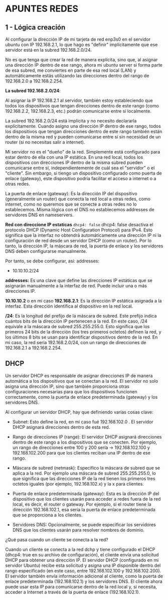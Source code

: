 # APUNTES REDES

## 1 - Lógica creación
Al configurar la dirección IP de mi tarjeta de red enp3s0 en el servidor ubuntu con IP 192.168.2.1, lo que hago es "definir" implícitamente que ese servidor está en la subred 192.168.2.0/24. <br>

No es que tenga que crear la red de manera explícita, sino que, al asignar una dirección IP dentro de ese rango, ahora mi ubuntu server si forma parte de esa subred, me conviertes en parte de esa red local (LAN) y automáticamente estás utilizando las direcciones dentro del rango de 192.168.2.0 a 192.168.2.254.

**La subred 192.168.2.0/24**:

Al asignar la IP 192.168.2.1 al servidor, también estoy estableciendo que todos los dispositivos que tengan direcciones dentro de este rango (como 192.168.2.2, 192.168.2.3, etc.) podrán comunicarse entre sí localmente.

La subred 192.168.2.0/24 está implícita y no necesito declararla explícitamente. Cuando asigno una dirección IP dentro de ese rango, todos los dispositivos que tengan direcciones dentro de este rango también están dentro de la misma red y pueden comunicarse entre sí sin necesidad de un router (si no necesitas salir a internet).

Mi servidor no es el "dueño" de la red. Simplemente está configurado para estar dentro de ella con una IP estática. En una red local, todos los dispositivos con direcciones IP dentro de la misma subred pueden comunicarse entre sí, independientemente de cuál sea el "servidor" o el "cliente". Sin embargo, si tiengo un dispositivo configurado como puerta de enlace (gateway), este dispositivo podría facilitar el acceso a internet o a otras redes.

La puerta de enlace (gateway): Es la dirección IP del dispositivo (generalmente un router) que conecta la red local a otras redes, como internet, como no queremos que se conecte a 
otras redes no lo establecemos. Misma lógica con el DNS no establecemos addresses de servidores DNS en nameservers.

**Red con direccione IP estaticas**
`dhcp4: false`
dhcp4: false desactiva el protocolo DHCP (Dynamic Host Configuration Protocol) para IPv4.
Esto significa que la interfaz no obtendrá automáticamente una dirección IP ni la configuración de red desde un servidor DHCP (como un router).
Por lo tanto, la dirección IP, la máscara de red, la puerta de enlace y los servidores DNS deben configurarse manualmente.

Por tanto, se debe configurar, así:
addresses:
  - 10.10.10.2/24

**addresses:**
Es una clave que define las direcciones IP estáticas que se asignarán manualmente a la interfaz de red.
Puede incluir una o más direcciones IP.

**10.10.10.2** o en mi caso **192.168.2.1**:
Es la dirección IP estática asignada a la interfaz. Esta dirección identifica al dispositivo en la red local.

**/24**:
Es la longitud del prefijo de la máscara de subred. Este prefijo indica cuántos bits de la dirección IP pertenecen a la red.
En este caso, /24 equivale a la máscara de subred 255.255.255.0. Esto significa que los primeros 24 bits de la dirección (los tres primeros octetos) definen la red, y los últimos 8 bits se usan para identificar dispositivos dentro de la red. En mi caso,
la red sería 192.168.2.0/24, con un rango de direcciones de 192.168.2.1 a 192.168.2.254.

## DHCP

Un servidor DHCP es responsable de asignar direcciones IP de manera automática a los dispositivos que se conectan a la red. El servidor no solo asigna una dirección IP, 
sino que también proporciona otras configuraciones necesarias para que los dispositivos funcionen correctamente, como la puerta de enlace predeterminada (gateway) y los servidores DNS.

Al configurar un servidor DHCP, hay que  definiendo varias cosas clave:

- Subnet: Esto define la red, en mi caso fué 192.168.102.0 . El servidor DHCP asignará direcciones dentro de esta red.

- Rango de direcciones IP (range): El servidor DHCP asignará direcciones dentro de este rango a los dispositivos que se conecten. Por ejemplo, un rango de direcciones entre  100 y 200 sería -> 192.168.102.100 y 192.168.102.200 para que los clientes reciban una IP dentro de ese rango.

- Máscara de subred (netmask): Especifico la máscara de subred que se aplica a la red. Por ejemplo una máscara de subred 255.255.255.0, lo que significa que las direcciones IP de la red tienen los primeros tres octetos iguales (por ejemplo, 192.168.102.x) y la x para clientes.

- Puerta de enlace predeterminada (gateway): Esta es la dirección IP del dispositivo que los clientes usarán para acceder a redes fuera de la red local, es decir, el router o gateway. Por ejemplo, si el router tiene la dirección 192.168.102.1, esa sería la puerta de enlace 
predeterminada que se proporciona a los clientes.

- Servidores DNS: Opcionalmente, se puede especificar los servidores DNS que los clientes usarán para resolver nombres de dominio.

¿Qué pasa cuando un cliente se conecta a la red?

Cuando un cliente se conecta a la red dchp y tiene configurado el DHCP (dhcp4: true en su archivo de configuración), el cliente envía una solicitud DHCP para obtener una dirección IP.
El servidor DHCP (configurado en mi servidor Ubuntu) recibe esta solicitud y asigna una IP disponible dentro del rango especificado (en este caso, entre 192.168.102.100 y 192.168.102.200).
El servidor también envía información adicional al cliente, como la puerta de enlace predeterminada (192.168.102.1) y los servidores DNS.
El cliente ahora puede usar esta IP para comunicarse dentro de la red local y, si necesita, acceder a Internet a través de la puerta de enlace (192.168.102.1).

